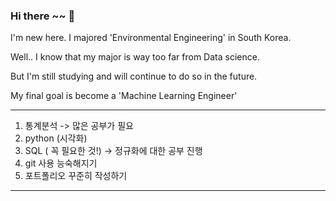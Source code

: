 ### Hi there ~~ 👋

I'm new here. I majored 'Environmental Engineering' in South Korea.

Well.. I know that my major is way too far from Data science.

But I'm still studying and will continue to do so in the future.

My final goal is become a 'Machine Learning Engineer'

-------------------------------------------------------------------

1. 통계분석 -> 많은 공부가 필요
2. python (시각화) 
3. SQL ( 꼭 필요한 것!) -> 정규화에 대한 공부 진행 
4. git 사용 능숙해지기 
5. 포트폴리오 꾸준히 작성하기
-------------------------------------------------------------------
